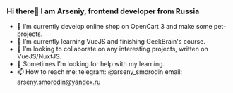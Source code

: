 ### Hi there👋 I am Arseniy, frontend developer from Russia 


- 🔭 I’m currently develop online shop on OpenCart 3 and make some pet-projects.
- 🌱 I’m currently learning VueJS and finishing GeekBrain's course.
- 👯 I’m looking to collaborate on any interesting projects, written on VueJS/NuxtJS.
- 🤔 Sometimes I’m looking for help with my learning.
- 📫 How to reach me: 
  telegram: @arseny_smorodin
  email: arseny.smorodin@yandex.ru
